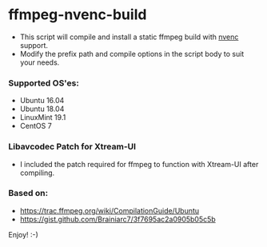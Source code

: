 # ffmpeg-nvenc-build

* This script will compile and install a static ffmpeg build with [nvenc](https://en.wikipedia.org/wiki/Nvidia_NVENC) support.
* Modify the prefix path and compile options in the script body to suit your needs.

### Supported OS'es:

* Ubuntu 16.04
* Ubuntu 18.04
* LinuxMint 19.1
* CentOS 7

### Libavcodec Patch for Xtream-UI

* I included the patch required for ffmpeg to function with Xtream-UI after compiling.

### Based on:

* https://trac.ffmpeg.org/wiki/CompilationGuide/Ubuntu
* https://gist.github.com/Brainiarc7/3f7695ac2a0905b05c5b

Enjoy! :-)
